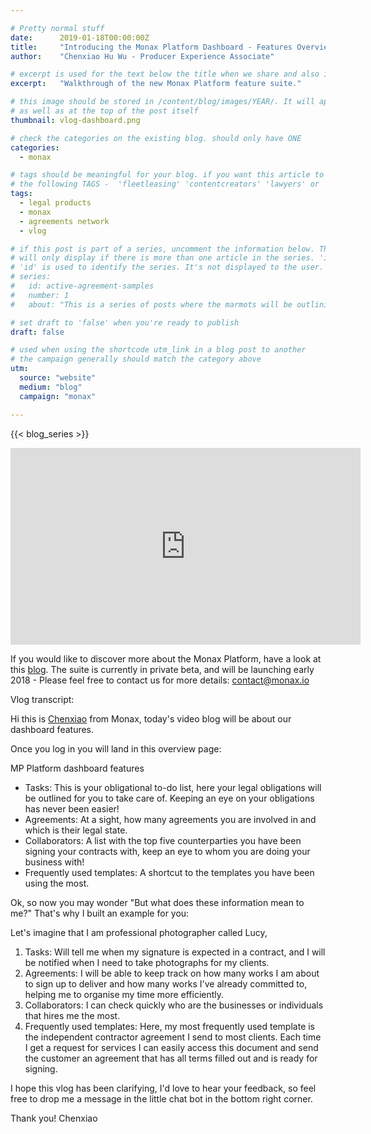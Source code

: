 ```yaml
---

# Pretty normal stuff
date:      2019-01-18T00:00:00Z
title:     "Introducing the Monax Platform Dashboard - Features Overview Vlog"
author:    "Chenxiao Hu Wu - Producer Experience Associate"

# excerpt is used for the text below the title when we share and also is the summary of the post on https://monax.io/blog
excerpt:   "Walkthrough of the new Monax Platform feature suite."

# this image should be stored in /content/blog/images/YEAR/. It will appear as a thumbnail on any listings,
# as well as at the top of the post itself
thumbnail: vlog-dashboard.png

# check the categories on the existing blog. should only have ONE
categories:
  - monax

# tags should be meaningful for your blog. if you want this article to show on a 'use case' page, you can use
# the following TAGS -  'fleetleasing' 'contentcreators' 'lawyers' or 'corporate'
tags:
  - legal products
  - monax
  - agreements network
  - vlog

# if this post is part of a series, uncomment the information below. The 'article series' box
# will only display if there is more than one article in the series. 'id', 'number' and 'about' all must be present.
# 'id' is used to identify the series. It's not displayed to the user.
# series:
#   id: active-agreement-samples
#   number: 1
#   about: "This is a series of posts where the marmots will be outlining how the Monax Platform and the Agreements Network can be used in harmony to create the legal products of the future."

# set draft to 'false' when you're ready to publish
draft: false

# used when using the shortcode utm_link in a blog post to another
# the campaign generally should match the category above
utm:
  source: "website"
  medium: "blog"
  campaign: "monax"

---
```


<!-- In general the filename below should match thumbnail category above -->


<!-- if this article is part of a series, related articles will automatically appear here -->
{{< blog_series >}}

<!-- Content markdown here - first title on page is auto generated from title in frontmatter -->
<iframe width="560" height="315" src="https://www.youtube.com/embed/8nlM_lKfzkI" frameborder="0" allow="accelerometer; autoplay; encrypted-media; gyroscope; picture-in-picture" allowfullscreen></iframe>

If you would like to discover more about the Monax Platform, have a look at this [blog](https://monax.io/blog/2018/12/04/introducing-the-monax-platform---contract-lifecycle-management-for-the-digital-age/). The suite is currently in private beta, and will be launching early 2018 - Please feel free to contact us for more details: contact@monax.io

Vlog transcript: 

Hi this is [Chenxiao](https://www.linkedin.com/in/chenxiaoh/) from Monax, today's video blog will be about our dashboard features. 

Once you log in you will land in this overview page:

MP Platform dashboard features
* Tasks: This is your obligational to-do list, here your legal obligations will be outlined for you to take care of. Keeping an eye on your obligations has never been easier!
* Agreements: At a sight, how many agreements you are involved in and which is their legal state.
* Collaborators: A list with the top five counterparties you have been signing your contracts with, keep an eye to whom you are doing your business with!
* Frequently used templates: A shortcut to the templates you have been using the most.

Ok, so now you may wonder "But what does these information mean to me?"
That's why I built an example for you:

Let's imagine that I am professional photographer called Lucy,  
1. Tasks: Will tell me when my signature is expected in a contract, and I will be notified when I need to take photographs for my clients.
2. Agreements: I will be able to keep track on how many works I am about to sign up to deliver and how many works I've already committed to, helping me to organise my time more efficiently. 
3. Collaborators: I can check quickly who are the businesses or individuals that hires me the most.
4. Frequently used templates: Here, my most frequently used template is the independent contractor agreement I send to most clients. Each time I get a request for services I can easily access this document and send the customer an agreement that has all terms filled out and is ready for signing.

I hope this vlog has been clarifying, I'd love to hear your feedback, so feel free to drop me a message in the little chat bot in the bottom right corner. 

Thank you! 
Chenxiao





